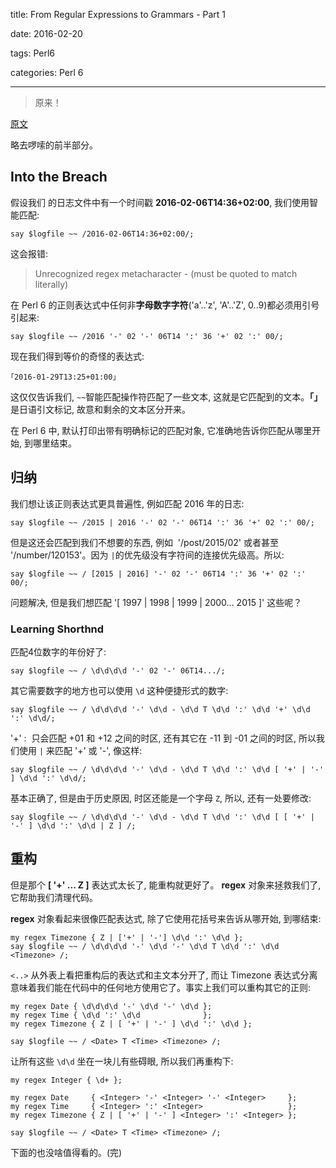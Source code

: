 title:  From Regular Expressions to Grammars - Part 1

date: 2016-02-20

tags: Perl6

categories: Perl 6

---

<blockquote class='blockquote-center'>原来！</blockquote>

[原文](http://theperlfisher.blogspot.jp/2016/02/from-regular-expressions-to-grammars-pt.html)

略去啰嗦的前半部分。

## Into the Breach

假设我们 的日志文件中有一个时间戳 **2016-02-06T14:36+02:00**, 我们使用智能匹配:

``` perl6
say $logfile ~~ /2016-02-06T14:36+02:00/;
```

这会报错:

> Unrecognized regex metacharacter - (must be quoted to match literally)

在 Perl 6 的正则表达式中任何非**字母数字字符**('a'..'z', 'A'..'Z', 0..9)都必须用引号引起来:

``` perl6
say $logfile ~~ /2016 '-' 02 '-' 06T14 ':' 36 '+' 02 ':' 00/;
```

现在我们得到等价的奇怪的表达式:

```
｢2016-01-29T13:25+01:00｣
```

这仅仅告诉我们, `~~`智能匹配操作符匹配了一些文本, 这就是它匹配到的文本。**｢｣** 是日语引文标记, 故意和剩余的文本区分开来。

在 Perl 6 中, 默认打印出带有明确标记的匹配对象, 它准确地告诉你匹配从哪里开始, 到哪里结束。

## 归纳

我们想让该正则表达式更具普遍性, 例如匹配 2016 年的日志:

``` perl6
say $logfile ~~ /2015 | 2016 '-' 02 '-' 06T14 ':' 36 '+' 02 ':' 00/;
```

但是这还会匹配到我们不想要的东西, 例如  '/post/2015/02' 或者甚至 '/number/120153'。因为 `|`的优先级没有字符间的连接优先级高。所以:

``` perl6
say $logfile ~~ / [2015 | 2016] '-' 02 '-' 06T14 ':' 36 '+' 02 ':' 00/;
```

问题解决, 但是我们想匹配 '[ 1997 | 1998 | 1999 | 2000... 2015 ]' 这些呢？

### Learning Shorthnd

匹配4位数字的年份好了:

``` perl6
say $logfile ~~ / \d\d\d\d '-' 02 '-' 06T14.../;
```

其它需要数字的地方也可以使用 `\d` 这种便捷形式的数字:

``` perl6
say $logfile ~~ / \d\d\d\d '-' \d\d - \d\d T \d\d ':' \d\d '+' \d\d ':' \d\d/;
```

'+' <digits> : <digits> 只会匹配 +01 和 +12 之间的时区, 还有其它在 -11 到 -01 之间的时区, 所以我们使用 `|` 来匹配 '+' 或 '-', 像这样:

``` perl6
say $logfile ~~ / \d\d\d\d '-' \d\d - \d\d T \d\d ':' \d\d [ '+' | '-' ] \d\d ':' \d\d/;
```

基本正确了, 但是由于历史原因, 时区还能是一个字母 `Z`, 所以, 还有一处要修改:

``` perl6
say $logfile ~~ / \d\d\d\d '-' \d\d - \d\d T \d\d ':' \d\d [ [ '+' | '-' ] \d\d ':' \d\d | Z ] /;
```

## 重构

但是那个 **[ '+' ... Z ]** 表达式太长了, 能重构就更好了。 **regex** 对象来拯救我们了, 它帮助我们清理代码。



**regex** 对象看起来很像匹配表达式, 除了它使用花括号来告诉从哪开始, 到哪结束:

``` perl6
my regex Timezone { Z | ['+' | '-'] \d\d ':' \d\d };
say $logfile ~~ / \d\d\d\d '-' \d\d '-' \d\d T \d\d ':' \d\d <Timezone> /;
```

`<..>` 从外表上看把重构后的表达式和主文本分开了, 而让 Timezone 表达式分离意味着我们能在代码中的任何地方使用它了。事实上我们可以重构其它的正则:

``` perl6
my regex Date { \d\d\d\d '-' \d\d '-' \d\d };
my regex Time { \d\d ':' \d\d              };
my regex Timezone { Z | [ '+' | '-' ] \d\d ':' \d\d };

say $logfile ~~ / <Date> T <Time> <Timezone> /;
```

让所有这些 `\d\d` 坐在一块儿有些碍眼, 所以我们再重构下:

``` perl6
my regex Integer { \d+ };

my regex Date     { <Integer> '-' <Integer> '-' <Integer>     };
my regex Time     { <Integer> ':' <Integer>                   };
my regex Timezone { Z | [ '+' | '-' ] <Integer> ':' <Integer> };

say $logfile ~~ / <Date> T <Time> <Timezone> /;
```

下面的也没啥值得看的。(完)
